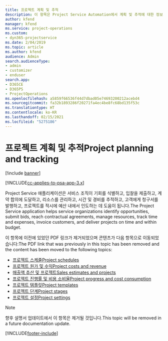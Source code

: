 ```yaml
---
title: 프로젝트 계획 및 추적
description: 이 항목은 Project Service Automation에서 계획 및 추적에 대한 정보의 링크를 제공합니다.
author: kfend
manager: kfend
ms.service: project-operations
ms.custom:
- dyn365-projectservice
ms.date: 2/04/2019
ms.topic: article
ms.author: kfend
audience: Admin
search.audienceType:
- admin
- customizer
- enduser
search.app:
- D365CE
- D365PS
- ProjectOperations
ms.openlocfilehash: a5859f66536f44d7dbad05e74693200212acebd4
ms.sourcegitcommit: fa32b1893286f20271fa4ec4be8fc68bd135f53c
ms.translationtype: HT
ms.contentlocale: ko-KR
ms.lasthandoff: 02/15/2021
ms.locfileid: "5275186"
---
```

# <a name="project-planning-and-tracking"></a><span data-ttu-id="112ee-103">프로젝트 계획 및 추적</span><span class="sxs-lookup"><span data-stu-id="112ee-103">Project planning and tracking</span></span>

[!include [banner](../../includes/psa-now-project-operations.md)]

[!INCLUDE[cc-applies-to-psa-app-3.x](../../includes/cc-applies-to-psa-app-3x.md)]

<span data-ttu-id="112ee-104">Project Service 애플리케이션은 서비스 조직이 기회를 식별하고, 입찰을 제출하고, 계약 합의에 도달하고, 리소스를 관리하고, 시간 및 경비를 추적하고, 고객에게 청구서를 발행하고, 프로젝트를 적시에 예산 내에서 인도하는 데 도움이 됩니다.</span><span class="sxs-lookup"><span data-stu-id="112ee-104">The Project Service application helps service organizations identify opportunities, submit bids, reach contractual agreements, manage resources, track time and expenses, invoice customers, and deliver projects on time and within budget.</span></span> 

<span data-ttu-id="112ee-105">이 항목에 이전에 있었던 PDF 링크가 제거되었으며 콘텐츠가 다음 항목으로 이동되었습니다:</span><span class="sxs-lookup"><span data-stu-id="112ee-105">The PDF link that was previously in this topic has been removed and the content has been moved to the following topics:</span></span>

- [<span data-ttu-id="112ee-106">프로젝트 스케줄</span><span class="sxs-lookup"><span data-stu-id="112ee-106">Project schedules</span></span>](../project-creating.md)
- [<span data-ttu-id="112ee-107">프로젝트 원가 및 수익</span><span class="sxs-lookup"><span data-stu-id="112ee-107">Project costs and revenue</span></span>](../project-estimating.md)
- [<span data-ttu-id="112ee-108">매출액 추산 및 프로젝트</span><span class="sxs-lookup"><span data-stu-id="112ee-108">Sales estimates and projects</span></span>](../project-leveraging.md)
- [<span data-ttu-id="112ee-109">프로젝트 진행률 및 비용 소비율</span><span class="sxs-lookup"><span data-stu-id="112ee-109">Project progress and cost consumption</span></span>](../project-tracking.md)
- [<span data-ttu-id="112ee-110">프로젝트 템플릿</span><span class="sxs-lookup"><span data-stu-id="112ee-110">Project templates</span></span>](../project-templates.md)
- [<span data-ttu-id="112ee-111">프로젝트 단계</span><span class="sxs-lookup"><span data-stu-id="112ee-111">Project stages</span></span>](../project-stages.md)
- [<span data-ttu-id="112ee-112">프로젝트 설정</span><span class="sxs-lookup"><span data-stu-id="112ee-112">Project settings</span></span>](../project-settings.md)

> [!NOTE]
> <span data-ttu-id="112ee-113">향후 설명서 업데이트에서 이 항목은 제거될 것입니다.</span><span class="sxs-lookup"><span data-stu-id="112ee-113">This topic will be removed in a future documentation update.</span></span> 


[!INCLUDE[footer-include](../../includes/footer-banner.md)]